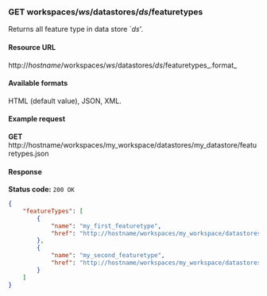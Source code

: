 ### GET workspaces/_ws_/datastores/_ds_/featuretypes

Returns all feature type in data store `_ds_'.

#### Resource URL

http://_hostname_/workspaces/_ws_/datastores/_ds_/featuretypes_.format_

#### Available formats

HTML (default value), JSON, XML.

#### Example request

**GET** http://hostname/workspaces/my_workspace/datastores/my_datastore/featuretypes.json

#### Response

**Status code:** `200 OK`

```json
{
    "featureTypes": [
        {
            "name": "my_first_featuretype",
            "href": "http://hostname/workspaces/my_workspace/datastores/my_datastore/featuretypes/my_first_featuretype.json"
        },
        {
            "name": "my_second_featuretype",
            "href": "http://hostname/workspaces/my_workspace/datastores/my_datastore/featuretypes/my_second_featuretype.json"
        }
    ]
}
```